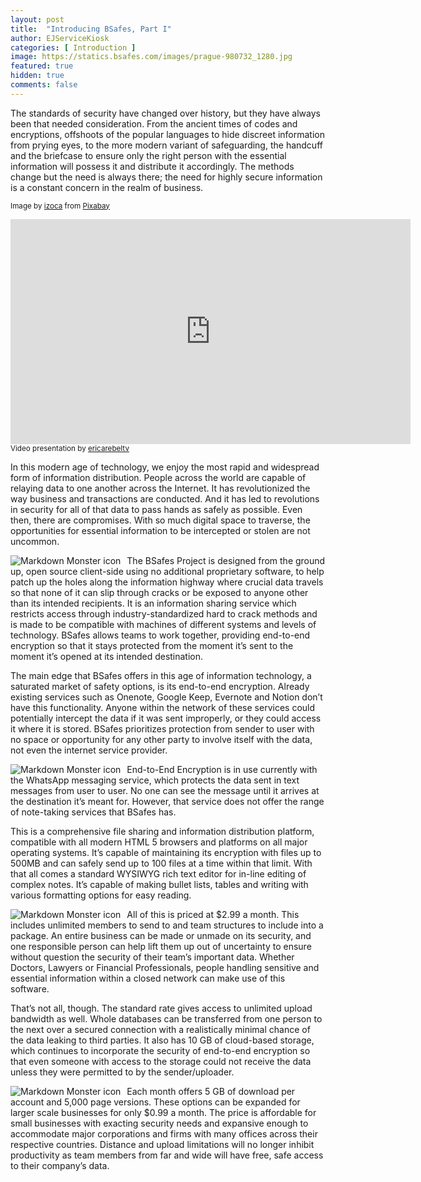 ```yaml
---
layout: post
title:  "Introducing BSafes, Part I"
author: EJServiceKiosk 
categories: [ Introduction ]
image: https://statics.bsafes.com/images/prague-980732_1280.jpg 
featured: true
hidden: true
comments: false
---
```

The standards of security have changed over history, but they have always been that needed consideration. From the ancient times of codes and encryptions, offshoots of the popular languages to hide discreet information from prying eyes, to the more modern variant of safeguarding, the handcuff and the briefcase to ensure only the right person with the essential information will possess it and distribute it accordingly. The methods change but the need is always there; the need for highly secure information is a constant concern in the realm of business.

<sup>Image by <a href="https://pixabay.com/users/izoca-1502280/">izoca</a> from <a href="https://pixabay.com/images/id-980732/">Pixabay</a></sup>
<iframe width="640" height="360" src="https://www.youtube.com/embed/Cmnkh9HQLag" frameborder="0" allow="accelerometer; autoplay; encrypted-media; gyroscope; picture-in-picture" allowfullscreen></iframe>
<sup>Video presentation by <a href="https://www.fiverr.com/ericarebeltv?source=order_page_summary_seller_link">ericarebeltv</a></sup>

In this modern age of technology, we enjoy the most rapid and widespread form of information distribution. People across the world are capable of relaying data to one another across the Internet. It has revolutionized the way business and transactions are conducted. And it has led to revolutions in security for all of that data to pass hands as safely as possible. Even then, there are compromises. With so much digital space to traverse, the opportunities for essential information to be intercepted or stolen are not uncommon.

<img src="https://statics.bsafes.com/images/WhatIsBSafes.png"
     alt="Markdown Monster icon"
     style="float: left; margin-right: 10px;" />   

The BSafes Project is designed from the ground up, open source client-side using no additional proprietary software, to help patch up the holes along the information highway where crucial data travels so that none of it can slip through cracks or be exposed to anyone other than its intended recipients. It is an information sharing service which restricts access through industry-standardized hard to crack methods and is made to be compatible with machines of different systems and levels of technology. BSafes allows teams to work together, providing end-to-end encryption so that it stays protected from the moment it’s sent to the moment it’s opened at its intended destination. 

 

The main edge that BSafes offers in this age of information technology, a saturated market of safety options, is its end-to-end encryption. Already existing services such as Onenote, Google Keep, Evernote and Notion don’t have this functionality. Anyone within the network of these services could potentially intercept the data if it was sent improperly, or they could access it where it is stored. BSafes prioritizes protection from sender to user with no space or opportunity for any other party to involve itself with the data, not even the internet service provider. 

 
<img src="https://statics.bsafes.com/endToEndEncryptionDiagram.png"
     alt="Markdown Monster icon"
     style="float: left; margin-right: 10px;" /> 

End-to-End Encryption is in use currently with the WhatsApp messaging service, which protects the data sent in text messages from user to user. No one can see the message until it arrives at the destination it’s meant for. However, that service does not offer the range of note-taking services that BSafes has.

 

This is a comprehensive file sharing and information distribution platform, compatible with all modern HTML 5 browsers and platforms on all major operating systems. It’s capable of maintaining its encryption with files up to 500MB and can safely send up to 100 files at a time within that limit. With that all comes a standard WYSIWYG rich text editor for in-line editing of complex notes. It’s capable of making bullet lists, tables and writing with various formatting options for easy reading.

<img src="https://statics.bsafes.com/images/Features.png"
     alt="Markdown Monster icon"
     style="float: left; margin-right: 10px;" />  

All of this is priced at $2.99 a month. This includes unlimited members to send to and team structures to include into a package. An entire business can be made or unmade on its security, and one responsible person can help lift them up out of uncertainty to ensure without question the security of their team’s important data. Whether Doctors, Lawyers or Financial Professionals, people handling sensitive and essential information within a closed network can make use of this software.

 

That’s not all, though. The standard rate gives access to unlimited upload bandwidth as well. Whole databases can be transferred from one person to the next over a secured connection with a realistically minimal chance of the data leaking to third parties. It also has 10 GB of cloud-based storage, which continues to incorporate the security of end-to-end encryption so that even someone with access to the storage could not receive the data unless they were permitted to by the sender/uploader. 

<img src="https://statics.bsafes.com/images/299.png"
     alt="Markdown Monster icon"
     style="float: left; margin-right: 10px;" /> 

Each month offers 5 GB of download per account and 5,000 page versions. These options can be expanded for larger scale businesses for only $0.99 a month. The price is affordable for small businesses with exacting security needs and expansive enough to accommodate major corporations and firms with many offices across their respective countries. Distance and upload limitations will no longer inhibit productivity as team members from far and wide will have free, safe access to their company’s data.


